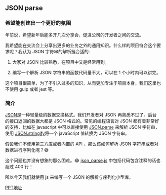 ## JSON parse

### 希望能创建出一个更好的氛围

年前说，希望新年后能多开几次分享会，促进公司的开发者之间的交流。

我希望能在交流会上分享出更多的业务之外的通用知识。什么样的项目符合这个要求呢？我认为 JSON 字符串的解析挺合适的:

1. 大家对 JSON 比较熟悉，在项目中又是经常用到。

2. 编写一个解析 JSON 字符串的函数代码量不大，可以在 1 个小时内可以讲完。

这个项目很简单，为了不引入过多的知识，从而更加专注于项目本身，我们这里也不使用 gulp 或者 jest 等。


### 简介

[JSON](JSON.org)是一种轻量级的数据交换格式。我们开发者对 JSON 再熟悉不过了。后台的接口返回的数据大都是 JSON 格式的。常见的编程语言对 JSON 都有着非常好的支持，比如在 javascript 中可以直接使用 [JSON.parse](https://developer.mozilla.org/zh-CN/docs/Web/JavaScript/Reference/Global_Objects/JSON/parse) 来解析 JSON 字符串，使用 [JSON.stringify](https://developer.mozilla.org/zh-CN/docs/Web/JavaScript/Reference/Global_Objects/JSON/stringify)将一个 javaScript 值转换为 JSON 字符串。

假设我们不使用第三方库或者内置的 API ，那么该如何解析 JSON 字符串或者对数据进行序列化呢？😅

这个问题也并没有想象的那么困难。😂 [json_parse.js](https://github.com/douglascrockford/JSON-js/blob/master/json_parse.js) 中包括代码包含注释的话也超过 400 行！

所以今天我们就使用 js 来编写一个 JSON 的解析与序列化小型库。

[PPT地址](https://ppt.baomitu.com/d/901a1db0)